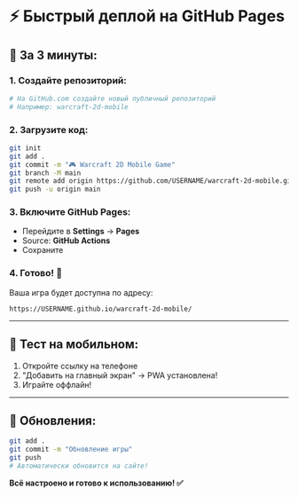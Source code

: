 # ⚡ Быстрый деплой на GitHub Pages

## 🚀 За 3 минуты:

### 1. Создайте репозиторий:
```bash
# На GitHub.com создайте новый публичный репозиторий
# Например: warcraft-2d-mobile
```

### 2. Загрузите код:
```bash
git init
git add .
git commit -m "🎮 Warcraft 2D Mobile Game"
git branch -M main
git remote add origin https://github.com/USERNAME/warcraft-2d-mobile.git
git push -u origin main
```

### 3. Включите GitHub Pages:
- Перейдите в **Settings** → **Pages**
- Source: **GitHub Actions**
- Сохраните

### 4. Готово! 🎉
Ваша игра будет доступна по адресу:
```
https://USERNAME.github.io/warcraft-2d-mobile/
```

---

## 📱 Тест на мобильном:
1. Откройте ссылку на телефоне
2. "Добавить на главный экран" → PWA установлена!
3. Играйте оффлайн! 

---

## 🔄 Обновления:
```bash
git add .
git commit -m "Обновление игры"
git push
# Автоматически обновится на сайте!
```

**Всё настроено и готово к использованию! ✅**